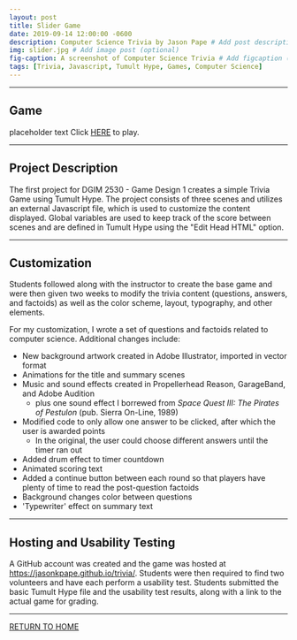 ```yaml
---
layout: post
title: Slider Game
date: 2019-09-14 12:00:00 -0600
description: Computer Science Trivia by Jason Pape # Add post description (optional)
img: slider.jpg # Add image post (optional)
fig-caption: A screenshot of Computer Science Trivia # Add figcaption (optional)
tags: [Trivia, Javascript, Tumult Hype, Games, Computer Science]
---
```


----
## Game
placeholder text
Click <a href="https://jasonkpape.github.io/trivia/" target="_blank">HERE</a> to play.

----
## Project Description
The first project for DGIM 2530 - Game Design 1 creates a simple Trivia Game using Tumult Hype. The project consists of three scenes and utilizes an external Javascript file, which is used to customize the content displayed. Global variables are used to keep track of the score between scenes and are defined in Tumult Hype using the "Edit Head HTML" option.

----
## Customization
Students followed along with the instructor to create the base game and were then given two weeks to modify the trivia content (questions, answers, and factoids) as well as the color scheme, layout, typography, and other elements. 

For my customization, I wrote a set of questions and factoids related to computer science. Additional changes include:

* New background artwork created in Adobe Illustrator, imported in vector format
* Animations for the title and summary scenes
* Music and sound effects created in Propellerhead Reason, GarageBand, and Adobe Audition
  * plus one sound effect I borrewed from _Space Quest III: The Pirates of Pestulon_ (pub. Sierra On-Line, 1989)
* Modified code to only allow one answer to be clicked, after which the user is awarded points
  * In the original, the user could choose different answers until the timer ran out
* Added drum effect to timer countdown
* Animated scoring text
* Added a continue button between each round so that players have plenty of time to read the post-question factoids
* Background changes color between questions
* 'Typewriter' effect on summary text

----
## Hosting and Usability Testing
 A GitHub account was created and the game was hosted at <a href="https://jasonkpape.github.io/trivia/" target="_blank">https://jasonkpape.github.io/trivia/</a>. Students were then required to find two volunteers and have each perform a usability test. Students submitted the basic Tumult Hype file and the usability test results, along with a link to the actual game for grading.

----
[RETURN TO HOME](https://jasonkpape.github.io/jekyll-portfolio/)
